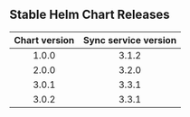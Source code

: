 ## Stable Helm Chart Releases

|Chart version|Sync service version|
|:---:|:---:|
|1.0.0|3.1.2|
|2.0.0|3.2.0|
|3.0.1|3.3.1|
|3.0.2|3.3.1|
